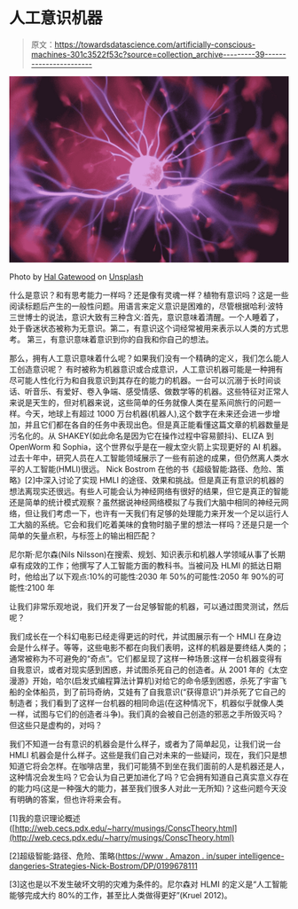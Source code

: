 # 人工意识机器

> 原文：<https://towardsdatascience.com/artificially-conscious-machines-301c3522f53c?source=collection_archive---------39----------------------->

![](img/122bab765cab3da38015d61a8684e930.png)

Photo by [Hal Gatewood](https://unsplash.com/@halgatewood?utm_source=unsplash&utm_medium=referral&utm_content=creditCopyText) on [Unsplash](https://unsplash.com/s/photos/brain?utm_source=unsplash&utm_medium=referral&utm_content=creditCopyText)

什么是意识？和有思考能力一样吗？还是像有灵魂一样？植物有意识吗？这是一些阅读标题后产生的一般性问题。用语言来定义意识是困难的，尽管根据哈利·波特三世博士的说法，意识大致有三种含义:首先，意识意味着清醒。一个人睡着了，处于昏迷状态被称为无意识。第二，有意识这个词经常被用来表示以人类的方式思考。
第三，有意识意味着意识到你的自我和你自己的想法。

那么，拥有人工意识意味着什么呢？如果我们没有一个精确的定义，我们怎么能人工创造意识呢？
有时被称为机器意识或合成意识，人工意识机器可能是一种拥有尽可能人性化行为和自我意识到其存在的能力的机器。一台可以沉溺于长时间谈话、听音乐、有爱好、卷入争端、感受情感、做数学等的机器。这些特征对正常人来说是天生的，但对机器来说，这些简单的任务就像人类在星系间旅行的问题一样。今天，地球上有超过 1000 万台机器(机器人),这个数字在未来还会进一步增加，并且它们都在各自的任务中表现出色。但是真正能看懂这篇文章的机器数量是污名化的。从 SHAKEY(如此命名是因为它在操作过程中容易颤抖)、ELIZA 到 OpenWorm 和 Sophia，这个世界似乎是在一艘太空火箭上实现更好的 AI 机器。过去十年中，研究人员在人工智能领域展示了一些有前途的成果，但仍然离人类水平的人工智能(HMLI)很远。
Nick Bostrom 在他的书《超级智能:路径、危险、策略》[2]中深入讨论了实现 HMLI 的途径、效果和挑战。但是真正有意识的机器的想法离现实还很远。有些人可能会认为神经网络有很好的结果，但它是真正的智能还是简单的统计模式观察？虽然据说神经网络模拟了与我们大脑中相同的神经元网络，但让我们考虑一下，也许有一天我们有足够的处理能力来开发一个足以运行人工大脑的系统。它会和我们吃着美味的食物时脑子里的想法一样吗？还是只是一个简单的矢量点积，与标签上的输出相匹配？

尼尔斯·尼尔森(Nils Nilsson)在搜索、规划、知识表示和机器人学领域从事了长期卓有成效的工作；他撰写了人工智能方面的教科书。当被问及 HLMI 的抵达日期时，他给出了以下观点:10%的可能性:2030 年 50%的可能性:2050 年 90%的可能性:2100 年

让我们非常乐观地说，我们开发了一台足够智能的机器，可以通过图灵测试，然后呢？

我们成长在一个科幻电影已经走得更远的时代，并试图展示有一个 HMLI 在身边会是什么样子。等等，这些电影不都在向我们表明，这样的机器是要终结人类的；通常被称为不可避免的“奇点”。它们都呈现了这样一种场景:这样一台机器变得有自我意识，或者对现实感到困惑，并试图杀死自己的创造者。从 2001 年的《太空漫游》开始，哈尔(启发式编程算法计算机)对给它的命令感到困惑，杀死了宇宙飞船的全体船员，到了前玛奇纳，艾娃有了自我意识(“获得意识”)并杀死了它自己的制造者；我们看到了这样一台机器的相同命运(在这种情况下，机器似乎就像人类一样，试图与它们的创造者斗争)。我们真的会被自己创造的邪恶之手所毁灭吗？但这些只是虚构的，对吗？

我们不知道一台有意识的机器会是什么样子，或者为了简单起见，让我们说一台 HMLI 机器会是什么样子。这些是我们自己对未来的一些疑问，现在，我们只是想知道它将会怎样。在咖啡店里，我们可能猜不到坐在我们面前的人是机器还是人，这种情况会发生吗？它会认为自己更加进化了吗？它会拥有知道自己真实意义存在的能力吗(这是一种强大的能力，甚至我们很多人对此一无所知)？这些问题今天没有明确的答案，但也许将来会有。

[1]我的意识理论概述([http://web.cecs.pdx.edu/~harry/musings/ConscTheory.html](http://web.cecs.pdx.edu/~harry/musings/ConscTheory.html)

[2]超级智能:路径、危险、策略([https://www . Amazon . in/super intelligence-dangeries-Strategies-Nick-Bostrom/DP/0199678111](https://www.amazon.in/Superintelligence-Dangers-Strategies-Nick-Bostrom/dp/0199678111)

[3]这也是以不发生破坏文明的灾难为条件的。尼尔森对 HLMI 的定义是“人工智能能够完成大约 80%的工作，甚至比人类做得更好”(Kruel 2012)。